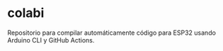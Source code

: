# colabi
Repositorio para compilar automáticamente código para ESP32 usando Arduino CLI y GitHub Actions.
